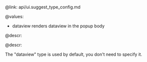 @link: api/ui.suggest_type_config.md

@values:
- dataview		renders dataview in the popup body

@descr:

@descr:

The "dataview" type is used by default, you don't need to specify it. 
